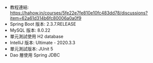 - 教程連結: https://hahow.in/courses/5fe22e7fe810e10fc483dd78/discussions?item=62a61d314b6fc80006a0a0f9
- Spring Boot 版本: 2.3.7.RELEASE
- MySQL 版本: 8.0.22
- 單元測試使用 H2 database
- IntelliJ 版本: Ultimate - 2020.3.3
- 單元測試版本: JUnit 5
- Dao 層使用 Spring JDBC


